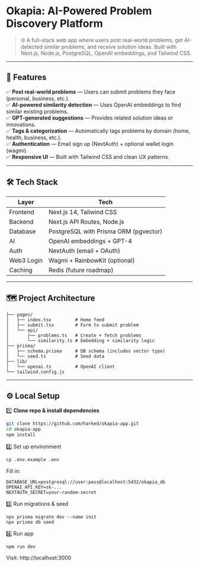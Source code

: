 # Okapia: AI-Powered Problem Discovery Platform

> 🌐 A full-stack web app where users post real-world problems, get AI-detected similar problems, and receive solution ideas. Built with Next.js, Node.js, PostgreSQL, OpenAI embeddings, and Tailwind CSS.

---

## 🚀 Features

✅ **Post real-world problems** — Users can submit problems they face (personal, business, etc.).  
✅ **AI-powered similarity detection** — Uses OpenAI embeddings to find similar existing problems.  
✅ **GPT-generated suggestions** — Provides related solution ideas or innovations.  
✅ **Tags & categorization** — Automatically tags problems by domain (home, health, business, etc.).  
✅ **Authentication** — Email sign up (NextAuth) + optional wallet login (wagmi).  
✅ **Responsive UI** — Built with Tailwind CSS and clean UX patterns.

---

## 🛠️ Tech Stack

| Layer         | Tech                                       |
|---------------|--------------------------------------------|
| Frontend      | Next.js 14, Tailwind CSS                   |
| Backend       | Next.js API Routes, Node.js                |
| Database      | PostgreSQL with Prisma ORM (pgvector)      |
| AI            | OpenAI embeddings + GPT-4                  |
| Auth          | NextAuth (email + OAuth)                   |
| Web3 Login    | Wagmi + RainbowKit (optional)              |
| Caching       | Redis (future roadmap)                     |

---

## 🗺️ Project Architecture
```
├── pages/
│   ├── index.tsx         # Home feed
│   ├── submit.tsx        # Form to submit problem
│   └── api/
│       ├── problems.ts   # Create + fetch problems
│       └── similarity.ts # Embedding + similarity logic
├── prisma/
│   ├── schema.prisma     # DB schema (includes vector type)
│   └── seed.ts           # Seed data
├── lib/
│   └── openai.ts         # OpenAI client
└── tailwind.config.js
```

---

## ⚙️ Local Setup

1️⃣ **Clone repo & install dependencies**
```bash
git clone https://github.com/harked/okapia-app.git
cd okapia-app
npm install
```

2️⃣ Set up environment
```bash
cp .env.example .env
```

Fill in:
```
DATABASE_URL=postgresql://user:pass@localhost:5432/okapia_db
OPENAI_API_KEY=sk-...
NEXTAUTH_SECRET=your-random-secret
```

3️⃣ Run migrations & seed
```
npx prisma migrate dev --name init
npx prisma db seed
```

4️⃣ Run app
```
npm run dev
```

Visit: http://localhost:3000
